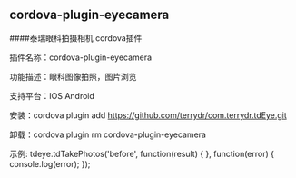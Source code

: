 cordova-plugin-eyecamera
-------------------------------
####泰瑞眼科拍摄相机 cordova插件

插件名称：cordova-plugin-eyecamera

功能描述：眼科图像拍照，图片浏览 

支持平台：IOS Android

安装：cordova plugin add https://github.com/terrydr/com.terrydr.tdEye.git

卸载：cordova plugin rm cordova-plugin-eyecamera
        
示例:
        tdeye.tdTakePhotos('before', function(result) {
        }, function(error) {
            console.log(error);
        });
